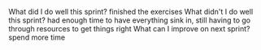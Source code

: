  What did I do well this sprint?
 finished the exercises
 What didn't I do well this sprint?
 had enough time to have everything sink in, still having to go through resources to get things right
 What can I improve on next sprint?
 spend more time
